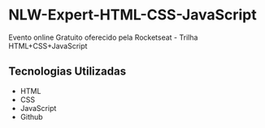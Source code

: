 # NLW-Expert-HTML-CSS-JavaScript
Evento online Gratuito oferecido pela Rocketseat - Trilha HTML+CSS+JavaScript

## Tecnologias Utilizadas

- HTML
- CSS
- JavaScript
- Github
